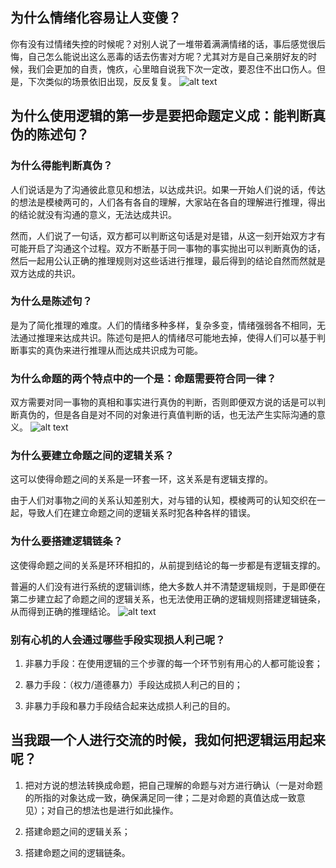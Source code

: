 ## 为什么情绪化容易让人变傻？

你有没有过情绪失控的时候呢？对别人说了一堆带着满满情绪的话，事后感觉很后悔，自己怎么能说出这么恶毒的话去伤害对方呢？尤其对方是自己亲朋好友的时候，我们会更加的自责，愧疚，心里暗自说我下次一定改，要忍住不出口伤人。但是，下次类似的场景依旧出现，反反复复。
![alt text](/Users/junluo/Documents/auto_work_publishment_for_wechat_article/data/input/inserting_media/content_image/我下次一定改，要忍住不出口伤人.png) 




## 为什么使用逻辑的第一步是要把命题定义成：能判断真伪的陈述句？

### 为什么得能判断真伪？

人们说话是为了沟通彼此意见和想法，以达成共识。如果一开始人们说的话，传达的想法是模棱两可的，人们各有各自的理解，大家站在各自的理解进行推理，得出的结论就没有沟通的意义，无法达成共识。

然而，人们说了一句话，双方都可以判断这句话是对是错，从这一刻开始双方才有可能开启了沟通这个过程。双方不断基于同一事物的事实抛出可以判断真伪的话，然后一起用公认正确的推理规则对这些话进行推理，最后得到的结论自然而然就是双方达成的共识。



### 为什么是陈述句？

是为了简化推理的难度。人们的情绪多种多样，复杂多变，情绪强弱各不相同，无法通过推理来达成共识。陈述句是把人的情绪尽可能地去掉，使得人们可以基于判断事实的真伪来进行推理从而达成共识成为可能。

### 为什么命题的两个特点中的一个是：命题需要符合同一律？

双方需要对同一事物的真相和事实进行真伪的判断，否则即便双方说的话是可以判断真伪的，但是各自是对不同的对象进行真值判断的话，也无法产生实际沟通的意义。
![alt text](/Users/junluo/Documents/auto_work_publishment_for_wechat_article/data/input/inserting_media/content_image/命题需要符合同一律.png)

 

### 为什么要建立命题之间的逻辑关系？

这可以使得命题之间的关系是一环套一环，这关系是有逻辑支撑的。

由于人们对事物之间的关系认知差别大，对与错的认知，模棱两可的认知交织在一起，导致人们在建立命题之间的逻辑关系时犯各种各样的错误。

### 为什么要搭建逻辑链条？

这使得命题之间的关系是环环相扣的，从前提到结论的每一步都是有逻辑支撑的。

普遍的人们没有进行系统的逻辑训练，绝大多数人并不清楚逻辑规则，于是即便在第二步建立起了命题之间的逻辑关系，也无法使用正确的逻辑规则搭建逻辑链条，从而得到正确的推理结论。
![alt text](/Users/junluo/Documents/auto_work_publishment_for_wechat_article/data/input/inserting_media/content_image/别有心机的人会通过哪些手段实现损人利己呢？.png)

 


### 别有心机的人会通过哪些手段实现损人利己呢？

1. 非暴力手段：在使用逻辑的三个步骤的每一个环节别有用心的人都可能设套；

2. 暴力手段：（权力/道德暴力）手段达成损人利己的目的；

3. 非暴力手段和暴力手段结合起来达成损人利己的目的。

   

## 当我跟一个人进行交流的时候，我如何把逻辑运用起来呢？

1. 把对方说的想法转换成命题，把自己理解的命题与对方进行确认（一是对命题的所指的对象达成一致，确保满足同一律；二是对命题的真值达成一致意见）；对自己的想法也是进行如此操作。

2. 搭建命题之间的逻辑关系；

3. 搭建命题之间的逻辑链条。